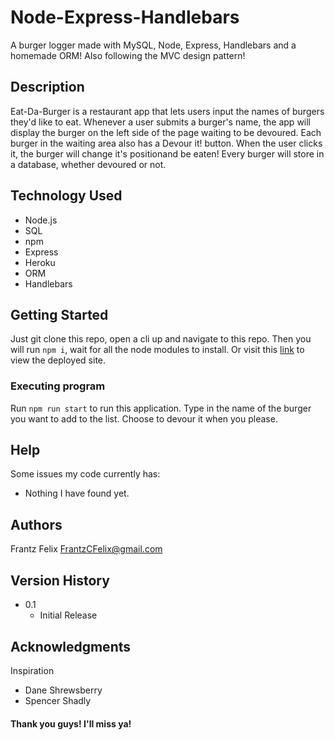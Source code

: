 # Node-Express-Handlebars

A burger logger made with MySQL, Node, Express, Handlebars and a homemade ORM! Also following the MVC design pattern!

## Description

Eat-Da-Burger is a restaurant app that lets users input the names of burgers they'd like to eat.
Whenever a user submits a burger's name, the app will display the burger on the left side of the page waiting to be devoured. Each burger in the waiting area also has a Devour it! button. When the user clicks it, the burger will change it's positionand be eaten! Every burger will store in a database, whether devoured or not.

## Technology Used

- Node.js
- SQL
- npm
- Express
- Heroku
- ORM
- Handlebars

## Getting Started

Just git clone this repo, open a cli up and navigate to this repo. Then you will run `npm i`, wait for all the node modules to install. Or visit this [link](https://eat-da-good-burger.herokuapp.com/) to view the deployed site.

### Executing program

Run `npm run start` to run this application.
Type in the name of the burger you want to add to the list.
Choose to devour it when you please.

## Help

Some issues my code currently has:

- Nothing I have found yet.

## Authors

Frantz Felix
FrantzCFelix@gmail.com

## Version History

- 0.1
  - Initial Release

## Acknowledgments

Inspiration

- Dane Shrewsberry
- Spencer Shadly

#### Thank you guys! I'll miss ya!
